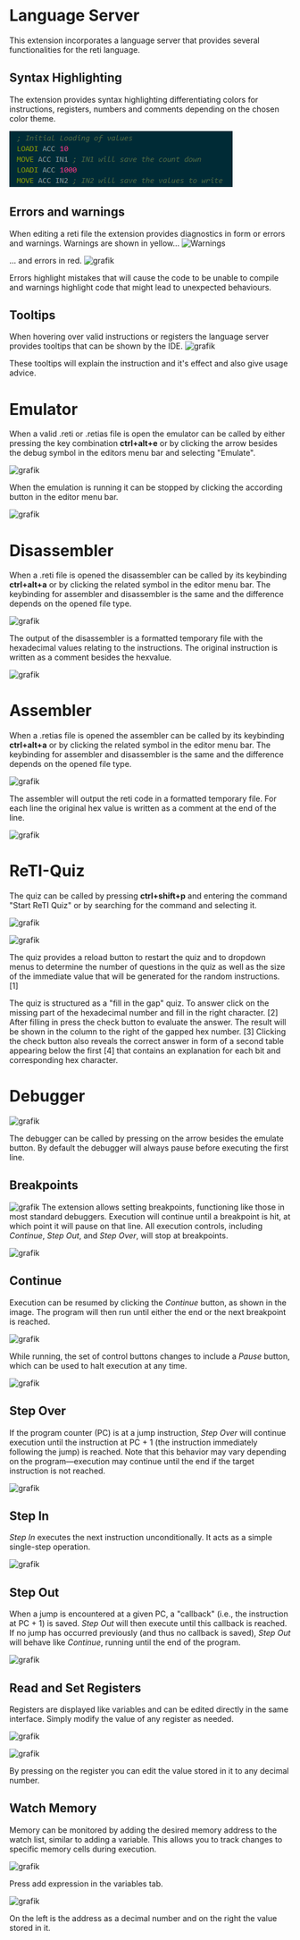 # Language Server
This extension incorporates a language server that provides several functionalities for the reti language.
## Syntax Highlighting
The extension provides syntax highlighting differentiating colors for instructions, registers, numbers and comments depending on the chosen color theme.

![Example for syntax highlighting](documentation\img\language_server\syntax_highlighting_example.png)

## Errors and warnings
When editing a reti file the extension provides diagnostics in form or errors and warnings.
Warnings are shown in yellow...
![Warnings](https://github.com/user-attachments/assets/e257cdfe-65f6-49e3-a161-bd1b43b79552)

... and errors in red.
![grafik](https://github.com/user-attachments/assets/382247cf-e285-472b-a474-41fb6dcc5b5e)

Errors highlight mistakes that will cause the code to be unable to compile and warnings highlight code that might lead to unexpected behaviours.
## Tooltips
When hovering over valid instructions or registers the language server provides tooltips that can be shown by the IDE. 
![grafik](https://github.com/user-attachments/assets/99053396-9415-41ab-8dce-9e699c8a817c)

These tooltips will explain the instruction and it's effect and also give usage advice.
# Emulator
When a valid .reti or .retias file is open the emulator can be called by either pressing the key combination **ctrl+alt+e** or by clicking the arrow besides the debug symbol in the editors menu bar and selecting "Emulate".

![grafik](https://github.com/user-attachments/assets/7a76d443-2151-4a75-8797-644b5879250d)


When the emulation is running it can be stopped by clicking the according button in the editor menu bar.

![grafik](https://github.com/user-attachments/assets/2d125a98-8530-49df-bd86-8d69e3a8ee42)

# Disassembler
When a .reti file is opened the disassembler can be called by its keybinding **ctrl+alt+a** or by clicking the related symbol in the editor menu bar.
The keybinding for assembler and disassembler is the same and the difference depends on the opened file type.

![grafik](https://github.com/user-attachments/assets/421d4058-6e89-4250-95dc-3c220fe132e4)

The output of the disassembler is a formatted temporary file with the hexadecimal values relating to the instructions. The original instruction is written as a comment besides the hexvalue.

![grafik](https://github.com/user-attachments/assets/3f841ad0-99bd-4568-8b4c-6425071d3940)

# Assembler
When a .retias file is opened the assembler can be called by its keybinding **ctrl+alt+a** or by clicking the related symbol in the editor menu bar.
The keybinding for assembler and disassembler is the same and the difference depends on the opened file type.

![grafik](https://github.com/user-attachments/assets/2b31d184-25e4-469b-8051-bf7da65d1178)

The assembler will output the reti code in a formatted temporary file. For each line the original hex value is written as a comment at the end of the line.

![grafik](https://github.com/user-attachments/assets/43d812dd-22e8-4043-8048-11bd9dc63407)

# ReTI-Quiz
The quiz can be called by pressing **ctrl+shift+p** and entering the command "Start ReTI Quiz" or by searching for the command and selecting it.

![grafik](https://github.com/user-attachments/assets/93d9b7e0-b981-4be3-86b8-354e31da0747)

![grafik](https://github.com/user-attachments/assets/31454653-2c3b-4e30-8fdb-fbf4ea18b5f8)

The quiz provides a reload button to restart the quiz and to dropdown menus to determine the number of questions in the quiz as well as the size of the immediate value that will be generated for the random instructions. [1]

The quiz is structured as a "fill in the gap" quiz. To answer click on the missing part of the hexadecimal number and fill in the right character. [2] After filling in press the check button to evaluate the answer. The result will be shown in the column to the right of the gapped hex number. [3]
Clicking the check button also reveals the correct answer in form of a second table appearing below the first [4] that contains an explanation for each bit and corresponding hex character.

# Debugger
![grafik](https://github.com/user-attachments/assets/3404b087-05e2-44d4-9721-f1b5165f29d3)

The debugger can be called by pressing on the arrow besides the emulate button. By default the debugger will always pause before executing the first line.

## Breakpoints  
![grafik](https://github.com/user-attachments/assets/a7374e77-f02d-4206-8869-116efe6f942c)
The extension allows setting breakpoints, functioning like those in most standard debuggers. Execution will continue until a breakpoint is hit, at which point it will pause on that line. All execution controls, including *Continue*, *Step Out*, and *Step Over*, will stop at breakpoints.

![grafik](https://github.com/user-attachments/assets/ccda0533-21f7-40e2-97d0-a7bd939ea068)

## Continue  
Execution can be resumed by clicking the *Continue* button, as shown in the image. The program will then run until either the end or the next breakpoint is reached.

![grafik](https://github.com/user-attachments/assets/fea83aa2-0d6b-431f-9273-30197b415d03)

While running, the set of control buttons changes to include a *Pause* button, which can be used to halt execution at any time.

![grafik](https://github.com/user-attachments/assets/6e16185e-fa21-4ac0-93e6-a6b5e6b49c7e)

## Step Over  
If the program counter (PC) is at a jump instruction, *Step Over* will continue execution until the instruction at PC + 1 (the instruction immediately following the jump) is reached. Note that this behavior may vary depending on the program—execution may continue until the end if the target instruction is not reached.

![grafik](https://github.com/user-attachments/assets/cb6679b2-ed8e-4c85-bba2-2467ca5e69e4)


## Step In  
*Step In* executes the next instruction unconditionally. It acts as a simple single-step operation.

![grafik](https://github.com/user-attachments/assets/de3927f7-dcb5-413f-b3a1-b2acc6f4146e)

## Step Out  
When a jump is encountered at a given PC, a "callback" (i.e., the instruction at PC + 1) is saved. *Step Out* will then execute until this callback is reached. If no jump has occurred previously (and thus no callback is saved), *Step Out* will behave like *Continue*, running until the end of the program.

![grafik](https://github.com/user-attachments/assets/1d99811f-7651-448d-871f-c8781d03ef62)

## Read and Set Registers  
Registers are displayed like variables and can be edited directly in the same interface. Simply modify the value of any register as needed.

![grafik](https://github.com/user-attachments/assets/6f61905e-5494-485a-8009-508996fb403e)

![grafik](https://github.com/user-attachments/assets/e0c33b80-6cdf-43b3-b2ad-6e5ec4485f4b)

By pressing on the register you can edit the value stored in it to any decimal number.

## Watch Memory  
Memory can be monitored by adding the desired memory address to the watch list, similar to adding a variable. This allows you to track changes to specific memory cells during execution.

![grafik](https://github.com/user-attachments/assets/410ed760-44f3-43d1-a52e-609457d4e137)

Press add expression in the variables tab.

![grafik](https://github.com/user-attachments/assets/31d80416-0a92-4847-ab47-86f4a85ace8f)

On the left is the address as a decimal number and on the right the value stored in it.
